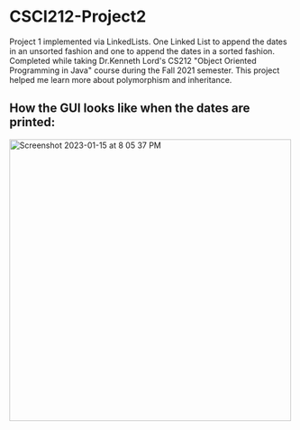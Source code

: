 # CSCI212-Project2
Project 1 implemented via LinkedLists. One Linked List to append the dates in an unsorted fashion and one to append the dates in a sorted fashion. Completed while taking Dr.Kenneth Lord's CS212 "Object Oriented Programming in Java" course during the Fall 2021 semester. This project helped me learn more about polymorphism and inheritance.

## How the GUI looks like when the dates are printed:
<img width="500" alt="Screenshot 2023-01-15 at 8 05 37 PM" src="https://user-images.githubusercontent.com/108318635/212578366-1f8f9d80-f9e8-4301-9be3-f67dd4176804.png">

